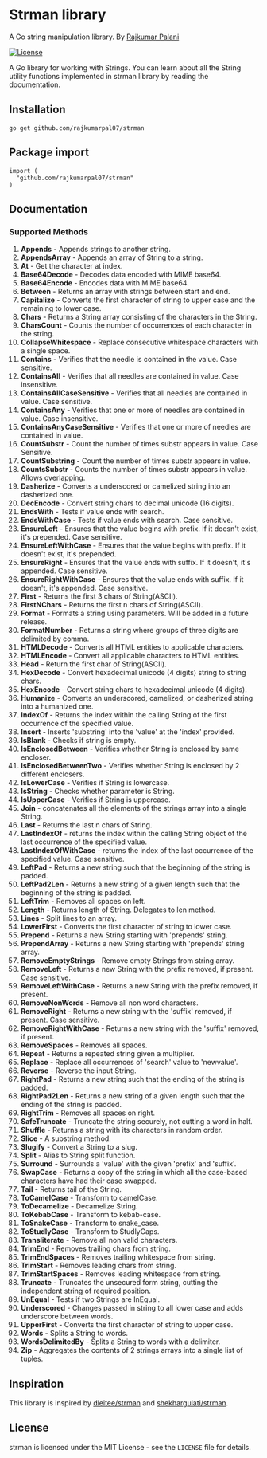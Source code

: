 # Strman library
A Go string manipulation library. By [Rajkumar Palani](https://www.rajkumarpalani.com)

[![License](https://img.shields.io/:license-mit-blue.svg)](./LICENSE.md)


A Go library for working with Strings. You can learn about all the String utility functions implemented in strman library by reading the documentation.

## Installation

~~~~
go get github.com/rajkumarpal07/strman
~~~~

## Package import

```
import (
  "github.com/rajkumarpal07/strman"
)
```

## Documentation
### Supported Methods
1. **Appends** - Appends strings to another string.
2. **AppendsArray** - Appends an array of String to a string.
3. **At** - Get the character at index.
4. **Base64Decode** - Decodes data encoded with MIME base64.
5. **Base64Encode** - Encodes data with MIME base64.
6. **Between** - Returns an array with strings between start and end.
7. **Capitalize** - Converts the first character of string to upper case and the remaining to lower case.
8. **Chars** - Returns a String array consisting of the characters in the String.
9. **CharsCount** - Counts the number of occurrences of each character in the string.
10. **CollapseWhitespace** - Replace consecutive whitespace characters with a single space.
11. **Contains** - Verifies that the needle is contained in the value. Case sensitive.
12. **ContainsAll** - Verifies that all needles are contained in value. Case insensitive.
13. **ContainsAllCaseSensitive** - Verifies that all needles are contained in value. Case sensitive.
14. **ContainsAny** - Verifies that one or more of needles are contained in value. Case insensitive.
15. **ContainsAnyCaseSensitive** - Verifies that one or more of needles are contained in value.
16. **CountSubstr** - Count the number of times substr appears in value. Case Sensitive.
17. **CountSubstring** - Count the number of times substr appears in value. 
18. **CountsSubstr** - Counts the number of times substr appears in value. Allows overlapping.
19. **Dasherize** - Converts a underscored or camelized string into an dasherized one.
20. **DecEncode** - Convert string chars to decimal unicode (16 digits).
21. **EndsWith** - Tests if value ends with search. 
22. **EndsWithCase** - Tests if value ends with search. Case sensitive.
23. **EnsureLeft** - Ensures that the value begins with prefix. If it doesn't exist, it's prepended. Case sensitive.
24. **EnsureLeftWithCase** - Ensures that the value begins with prefix. If it doesn't exist, it's prepended.
25. **EnsureRight** - Ensures that the value ends with suffix. If it doesn't, it's appended. Case sensitive.
26. **EnsureRightWithCase** - Ensures that the value ends with suffix. If it doesn't, it's appended. Case sensitive.
27. **First** - Returns the first 3 chars of String(ASCII).
28. **FirstNChars** - Returns the first n chars of String(ASCII).
29. **Format** - Formats a string using parameters. Will be added in a future release.
30. **FormatNumber** - Returns a string where groups of three digits are delimited by comma.
31. **HTMLDecode** - Converts all HTML entities to applicable characters.
32. **HTMLEncode** - Convert all applicable characters to HTML entities.
33. **Head** - Return the first char of String(ASCII).
34. **HexDecode** - Convert hexadecimal unicode (4 digits) string to string chars.
35. **HexEncode** - Convert string chars to hexadecimal unicode (4 digits).
36. **Humanize** - Converts an underscored, camelized, or dasherized string into a humanized one.
37. **IndexOf** - Returns the index within the calling String of the first occurrence of the specified value.
38. **Insert** - Inserts 'substring' into the 'value' at the 'index' provided.
39. **IsBlank** - Checks if string is empty.
40. **IsEnclosedBetween** - Verifies whether String is enclosed by same encloser.
41. **IsEnclosedBetweenTwo** - Verifies whether String is enclosed by 2 different enclosers.
42. **IsLowerCase** - Verifies if String is lowercase.
43. **IsString** - Checks whether parameter is String.
44. **IsUpperCase** - Verifies if String is uppercase.
45. **Join** - concatenates all the elements of the strings array into a single String.
46. **Last** - Returns the last n chars of String.
47. **LastIndexOf** - returns the index within the calling String object of the last occurrence of the specified value.
48. **LastIndexOfWithCase** - returns the index of the last occurrence of the specified value. Case sensitive.
49. **LeftPad** - Returns a new string such that the beginning of the string is padded.
50. **LeftPad2Len** - Returns a new string of a given length such that the beginning of the string is padded.
51. **LeftTrim** - Removes all spaces on left.
52. **Length** - Returns length of String. Delegates to len method.
53. **Lines** - Split lines to an array.
54. **LowerFirst** - Converts the first character of string to lower case.
55. **Prepend** - Returns a new String starting with 'prepends' string.
56. **PrependArray** - Returns a new String starting with 'prepends' string array.
57. **RemoveEmptyStrings** - Remove empty Strings from string array.
58. **RemoveLeft** - Returns a new String with the prefix removed, if present. Case sensitive.
59. **RemoveLeftWithCase** - Returns a new String with the prefix removed, if present.
60. **RemoveNonWords** - Remove all non word characters.
61. **RemoveRight** - Returns a new string with the 'suffix' removed, if present. Case sensitive.
62. **RemoveRightWithCase** - Returns a new string with the 'suffix' removed, if present.
63. **RemoveSpaces** - Removes all spaces.
64. **Repeat** - Returns a repeated string given a multiplier.
65. **Replace** - Replace all occurrences of 'search' value to 'newvalue'.
66. **Reverse** - Reverse the input String.
67. **RightPad** - Returns a new string such that the ending of the string is padded.
68. **RightPad2Len** - Returns a new string of a given length such that the ending of the string is padded.
69. **RightTrim** - Removes all spaces on right.
70. **SafeTruncate** - Truncate the string securely, not cutting a word in half.
71. **Shuffle** - Returns a string with its characters in random order.
72. **Slice** - A substring method.
73. **Slugify** - Convert a String to a slug.
74. **Split** - Alias to String split function.
75. **Surround** - Surrounds a 'value' with the given 'prefix' and 'suffix'.
76. **SwapCase** - Returns a copy of the string in which all the case-based characters have had their case swapped.
77. **Tail** - Returns tail of the String.
78. **ToCamelCase** - Transform to camelCase.
79. **ToDecamelize** - Decamelize String.
80. **ToKebabCase** - Transform to kebab-case.
81. **ToSnakeCase** - Transform to snake_case.
82. **ToStudlyCase** - Transform to StudlyCaps.
83. **Transliterate** - Remove all non valid characters.
84. **TrimEnd** - Removes trailing chars from string.
85. **TrimEndSpaces** - Removes trailing whitespace from string.
86. **TrimStart** - Removes leading chars from string.
87. **TrimStartSpaces** - Removes leading whitespace from string.
88. **Truncate** - Truncates the unsecured form string, cutting the independent string of required position.
89. **UnEqual** - Tests if two Strings are InEqual.
90. **Underscored** - Changes passed in string to all lower case and adds underscore between words.
91. **UpperFirst** - Converts the first character of string to upper case.
92. **Words** - Splits a String to words.
93. **WordsDelimitedBy** - Splits a String to words with a delimiter.
94. **Zip** - Aggregates the contents of 2 strings arrays into a single list of tuples.



## Inspiration

This library is inspired by [dleitee/strman](https://github.com/dleitee/strman) and 
[shekhargulati/strman](https://github.com/shekhargulati/strman-java).

License
-------
strman is licensed under the MIT License - see the `LICENSE` file for details.
